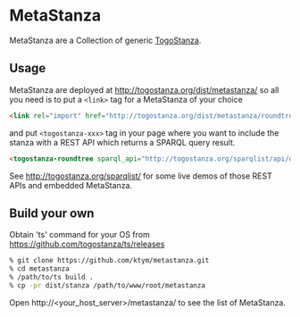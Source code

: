 # MetaStanza

MetaStanza are a Collection of generic [TogoStanza](http://togostanza.org/).

## Usage

MetaStanza are deployed at http://togostanza.org/dist/metastanza/ so all you need is to put a ```<link>``` tag for a MetaStanza of your choice

```html
<link rel="import" href="http://togostanza.org/dist/metastanza/roundtree/">
```

and put ```<togostanza-xxx>``` tag in your page where you want to include the stanza with a REST API which returns a SPARQL query result.

```html
<togostanza-roundtree sparql_api="http://togostanza.org/sparqlist/api/d3sparql_roundtree?organism=Ramazzottius" title="D3 roundtree"></togostanza-roundtree>
```

See http://togostanza.org/sparqlist/ for some live demos of those REST APIs and embedded MetaStanza.

## Build your own

Obtain 'ts' command for your OS from https://github.com/togostanza/ts/releases

```sh
% git clone https://github.com/ktym/metastanza.git
% cd metastanza
% /path/to/ts build .
% cp -pr dist/stanza /path/to/www/root/metastanza
```

Open http://<your_host_server>/metastanza/ to see the list of MetaStanza.


